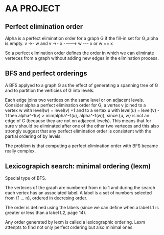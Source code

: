 # AA PROJECT

## Perfect elimination order

Alpha is a perfect elimination order for a graph G if the fill-in set for G_alpha is empty.
v ->- w and v ->- x ----> w --- x or w == x

So a perfect elimination order defines the order in which we can eliminate verteces from a graph without adding new edges in the elimination process.

## 	BFS and perfect orderings

A BFS applyed to a graph G as the effect of generating a spanning tree of G and to partition the verticies of G into levels.

Each edge joins two vertices on the same level or on adjacent levels. Consider alpha a perfect elimination order for G, a vertex v joined to a vertex w with level(w) = level(v) +1 and to a vertex u with level(u) = level(v) - 1 then alpha^-1(v) > min(alpha^-1(u), alpha^-1(w)), since {u, w} is not an edge of G (because they are not on adjacent levels). This means that for sure v should be eliminated after one of the other two verteces and this also strongly suggest that any perfect elimination order is consistent with the partial ordering of by levels.

The problem is that computing a perfect elimination order with BFS became really complex.

## Lexicograpich search: minimal ordering (lexm)

Special type of BFS.

The verteces of the graph are numbered from n to 1 and during the search each vertex has an associated label. A label is a set of numbers selected from {1 ... n}, ordered in decresing order.

The order is defined using the labels (since we can define when a label L1 is greater or less than a label L2, page 14).

Any order generated by lexm is called a lexicographic ordering. Lexm attenpts to find not only perfect ordering but also minimal ones.

